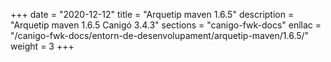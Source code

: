 +++
date        = "2020-12-12"
title       = "Arquetip maven 1.6.5"
description = "Arquetip maven 1.6.5 Canigó 3.4.3"
sections    = "canigo-fwk-docs"
enllac		= "/canigo-fwk-docs/entorn-de-desenvolupament/arquetip-maven/1.6.5/"
weight		= 3
+++
